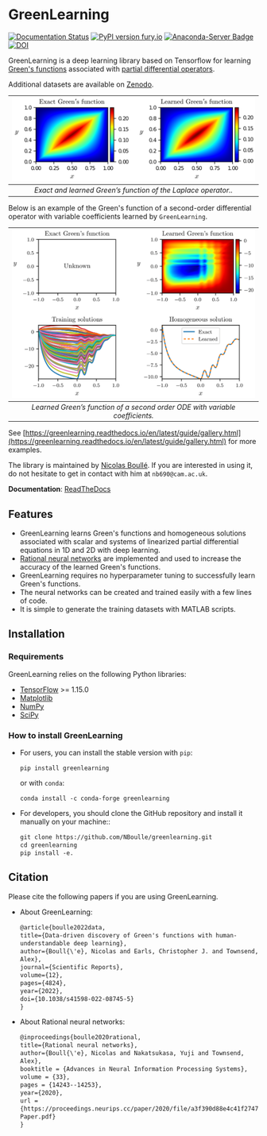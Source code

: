# GreenLearning

[![Documentation Status](https://readthedocs.org/projects/greenlearning/badge/?version=latest)](https://greenlearning.readthedocs.io) [![PyPI version fury.io](https://badge.fury.io/py/GreenLearning.svg)](https://pypi.python.org/pypi/GreenLearning/) [![Anaconda-Server Badge](https://anaconda.org/conda-forge/greenlearning/badges/version.svg)](https://anaconda.org/conda-forge/greenlearning) [![DOI](https://zenodo.org/badge/DOI/10.5281/zenodo.4656020.svg)](https://doi.org/10.5281/zenodo.4656020)

GreenLearning is a deep learning library based on Tensorflow for learning [Green's functions](https://en.wikipedia.org/wiki/Green%27s_function) associated with [partial differential operators](https://en.wikipedia.org/wiki/Differential_operator). 

Additional datasets are available on [Zenodo](https://doi.org/10.5281/zenodo.4656020).

| ![laplace_rational.png](docs/images/laplace.png)               |
|:--------------------------------------------------------------:|
| *Exact and learned Green’s function of the Laplace operator..* |

Below is an example of the Green's function of a second-order differential operator with variable coefficients learned by `GreenLearning`.

| ![laplace_rational.png](docs/images/variable_coeffs_rational.png)            |
|:----------------------------------------------------------------------------:|
| *Learned Green’s function of a second order ODE with variable coefficients.* |

See [https://greenlearning.readthedocs.io/en/latest/guide/gallery.html](https://greenlearning.readthedocs.io/en/latest/guide/gallery.html) for more examples.

The library is maintained by [Nicolas Boullé](https://nboulle.github.io/). If you are interested in using it, do not hesitate to get in contact with him at `nb690@cam.ac.uk`.

**Documentation**: [ReadTheDocs](https://greenlearning.readthedocs.io/)

## Features

- GreenLearning learns Green's functions and homogeneous solutions associated with scalar and systems of linearized partial differential equations in 1D and 2D with deep learning.
- [Rational neural networks](https://proceedings.neurips.cc/paper/2020/file/a3f390d88e4c41f2747bfa2f1b5f87db-Paper.pdf) are implemented and used to increase the accuracy of the learned Green's functions.
- GreenLearning requires no hyperparameter tuning to successfully learn Green's functions.
- The neural networks can be created and trained easily with a few lines of code.
- It is simple to generate the training datasets with MATLAB scripts.

## Installation

### Requirements

GreenLearning relies on the following Python libraries:

- [TensorFlow](https://www.tensorflow.org/) >= 1.15.0
- [Matplotlib](https://matplotlib.org/)
- [NumPy](http://www.numpy.org/)
- [SciPy](https://www.scipy.org/)

### How to install GreenLearning

- For users, you can install the stable version with `pip`:
  
  ```
  pip install greenlearning
  ```
  
  or with `conda`:
  
  ```
  conda install -c conda-forge greenlearning
  ```

- For developers, you should clone the GitHub repository and install it manually on your machine::
  
  ```
  git clone https://github.com/NBoulle/greenlearning.git
  cd greenlearning
  pip install -e.
  ```

## Citation

Please cite the following papers if you are using GreenLearning.

- About GreenLearning:
  
  ```
  @article{boulle2022data,
  title={Data-driven discovery of Green's functions with human-understandable deep learning},
  author={Boull{\'e}, Nicolas and Earls, Christopher J. and Townsend, Alex},
  journal={Scientific Reports},
  volume={12},
  pages={4824},
  year={2022},
  doi={10.1038/s41598-022-08745-5}
  }
  ```

- About Rational neural networks:
  
  ```
  @inproceedings{boulle2020rational,
  title={Rational neural networks},
  author={Boull{\'e}, Nicolas and Nakatsukasa, Yuji and Townsend, Alex},
  booktitle = {Advances in Neural Information Processing Systems},
  volume = {33},
  pages = {14243--14253},
  year={2020},
  url = {https://proceedings.neurips.cc/paper/2020/file/a3f390d88e4c41f2747bfa2f1b5f87db-Paper.pdf}
  }
  ```